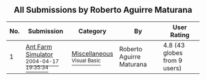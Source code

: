 ﻿<div align="center">

## All Submissions by Roberto Aguirre Maturana

</div>

No.  | Submission | Category | By   | User Rating
---- | ---------- | -------- | ---- | -----------
1 | [Ant Farm Simulator<br /><sup>2004-04-17 19:35:34</sup>](https://github.com/Planet-Source-Code/roberto-aguirre-maturana-ant-farm-simulator__1-67102) | [Miscellaneous<br /><sup>Visual Basic</sup>](../ByCategory/miscellaneous__1-1.md) | Roberto Aguirre Maturana | 4.8 (43 globes from 9 users)
